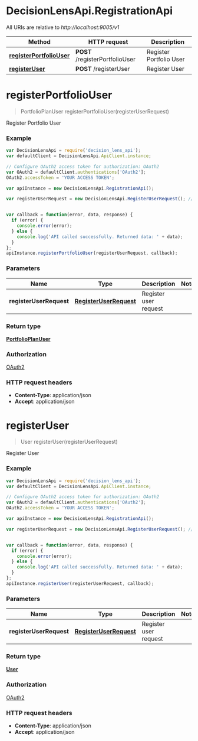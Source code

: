# DecisionLensApi.RegistrationApi

All URIs are relative to *http://localhost:9005/v1*

Method | HTTP request | Description
------------- | ------------- | -------------
[**registerPortfolioUser**](RegistrationApi.md#registerPortfolioUser) | **POST** /registerPortfolioUser | Register Portfolio User
[**registerUser**](RegistrationApi.md#registerUser) | **POST** /registerUser | Register User


<a name="registerPortfolioUser"></a>
# **registerPortfolioUser**
> PortfolioPlanUser registerPortfolioUser(registerUserRequest)

Register Portfolio User

### Example
```javascript
var DecisionLensApi = require('decision_lens_api');
var defaultClient = DecisionLensApi.ApiClient.instance;

// Configure OAuth2 access token for authorization: OAuth2
var OAuth2 = defaultClient.authentications['OAuth2'];
OAuth2.accessToken = 'YOUR ACCESS TOKEN';

var apiInstance = new DecisionLensApi.RegistrationApi();

var registerUserRequest = new DecisionLensApi.RegisterUserRequest(); // RegisterUserRequest | Register user request


var callback = function(error, data, response) {
  if (error) {
    console.error(error);
  } else {
    console.log('API called successfully. Returned data: ' + data);
  }
};
apiInstance.registerPortfolioUser(registerUserRequest, callback);
```

### Parameters

Name | Type | Description  | Notes
------------- | ------------- | ------------- | -------------
 **registerUserRequest** | [**RegisterUserRequest**](RegisterUserRequest.md)| Register user request | 

### Return type

[**PortfolioPlanUser**](PortfolioPlanUser.md)

### Authorization

[OAuth2](../README.md#OAuth2)

### HTTP request headers

 - **Content-Type**: application/json
 - **Accept**: application/json

<a name="registerUser"></a>
# **registerUser**
> User registerUser(registerUserRequest)

Register User

### Example
```javascript
var DecisionLensApi = require('decision_lens_api');
var defaultClient = DecisionLensApi.ApiClient.instance;

// Configure OAuth2 access token for authorization: OAuth2
var OAuth2 = defaultClient.authentications['OAuth2'];
OAuth2.accessToken = 'YOUR ACCESS TOKEN';

var apiInstance = new DecisionLensApi.RegistrationApi();

var registerUserRequest = new DecisionLensApi.RegisterUserRequest(); // RegisterUserRequest | Register user request


var callback = function(error, data, response) {
  if (error) {
    console.error(error);
  } else {
    console.log('API called successfully. Returned data: ' + data);
  }
};
apiInstance.registerUser(registerUserRequest, callback);
```

### Parameters

Name | Type | Description  | Notes
------------- | ------------- | ------------- | -------------
 **registerUserRequest** | [**RegisterUserRequest**](RegisterUserRequest.md)| Register user request | 

### Return type

[**User**](User.md)

### Authorization

[OAuth2](../README.md#OAuth2)

### HTTP request headers

 - **Content-Type**: application/json
 - **Accept**: application/json

